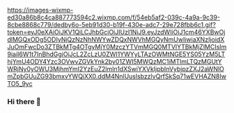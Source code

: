 https://images-wixmp-ed30a86b8c4ca887773594c2.wixmp.com/f/54eb5af2-039c-4a9a-9c39-8cbe8868c779/dedby6o-5eb91d30-b19f-430e-adc7-29e728fbb6c1.gif?token=eyJ0eXAiOiJKV1QiLCJhbGciOiJIUzI1NiJ9.eyJzdWIiOiJ1cm46YXBwOjdlMGQxODg5ODIyNjQzNzNhNWYwZDQxNWVhMGQyNmUwIiwiaXNzIjoidXJuOmFwcDo3ZTBkMTg4OTgyMjY0MzczYTVmMGQ0MTVlYTBkMjZlMCIsIm9iaiI6W1t7InBhdGgiOiJcL2ZcLzU0ZWI1YWYyLTAzOWMtNGE5YS05YzM5LThjYmU4ODY4Yzc3OVwvZGVkYnk2by01ZWI5MWQzMC1iMTlmLTQzMGUtYWRjNy0yOWU3MjhmYmI2YzEuZ2lmIn1dXSwiYXVkIjpbInVybjpzZXJ2aWNlOmZpbGUuZG93bmxvYWQiXX0.ddM4NnlUuslsbzzlvQrfSkSq71wEVHAZN8IwTO5_9yc

### Hi there 👋

<!--
**muhammadganiev/muhammadganiev** is a ✨ _special_ ✨ repository because its `README.md` (this file) appears on your GitHub profile.

Here are some ideas to get you started:

- 🔭 I’m currently working on ...
- 🌱 I’m currently learning ...
- 👯 I’m looking to collaborate on ...
- 🤔 I’m looking for help with ...
- 💬 Ask me about ...
- 📫 How to reach me: ...
- 😄 Pronouns: ...
- ⚡ Fun fact: ...
-->
